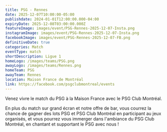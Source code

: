 ```yaml
---
title: PSG - Rennes
date: 2025-12-07T10:00:00-05:00
publishdate: 2024-01-01T12:00:00.000-04:00
expiryDate: 2025-12-08T03:00:00.000Z
featureImage: images/event/PSG-Rennes-2025-12-07-Insta.png
instagramImage: images/event/PSG-Rennes-2025-12-07-Insta.png
facebookImage: images/event/PSG-Rennes-2025-12-07-FB.png
definitiveDate: true
categories: Match
eventType: match
shortDescription: Ligue 1
homeLogo: /images/teams/PSG.png
awayLogo: /images/teams/Rennes.png
homeTeam: PSG
awayTeam: Rennes
location: Maison France de Montréal
link: https://facebook.com/psgclubmontreal/events
---
```


Venez vivre le match du PSG à la Maison France avec le PSG Club Montréal.

En plus du match sur grand écran et notre offre de bar, vous courrez la chance de gagner des lots PSG et PSG Club Montréal en participant au jeux organisés, et vous pourrez vous immerger dans l'ambiance du PSG Club Montréal, en chantant et supportant le PSG avec nous !

